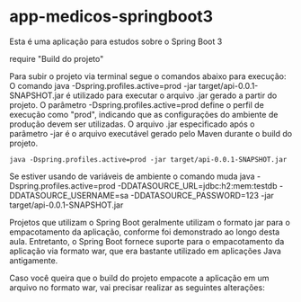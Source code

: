 # app-medicos-springboot3
Esta é uma aplicação para estudos sobre o Spring Boot 3



require "Build do projeto"

Para subir o projeto via terminal segue o comandos abaixo para execução:
O comando java -Dspring.profiles.active=prod -jar target/api-0.0.1-SNAPSHOT.jar é utilizado para executar o arquivo .jar 
gerado a partir do projeto. O parâmetro -Dspring.profiles.active=prod define o perfil de execução como "prod", 
indicando que as configurações do ambiente de produção devem ser utilizadas. O arquivo .jar 
especificado após o parâmetro -jar é o arquivo executável gerado pelo Maven durante o build do projeto.

`java -Dspring.profiles.active=prod -jar target/api-0.0.1-SNAPSHOT.jar`


Se estiver usando de variáveis de ambiente o comando muda
java -Dspring.profiles.active=prod -DDATASOURCE_URL=jdbc:h2:mem:testdb -DDATASOURCE_USERNAME=sa -DDATASOURCE_PASSWORD=123 -jar target/api-0.0.1-SNAPSHOT.jar

Projetos que utilizam o Spring Boot geralmente utilizam o formato jar para o empacotamento da aplicação, conforme foi demonstrado ao longo desta aula. Entretanto, o Spring Boot fornece suporte para o empacotamento da aplicação via formato war, que era bastante utilizado em aplicações Java antigamente.

Caso você queira que o build do projeto empacote a aplicação em um arquivo no formato war, vai precisar realizar as seguintes alterações:

